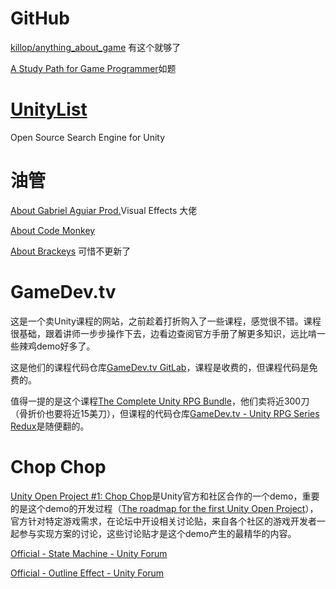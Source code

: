 
# GitHub
[killop/anything_about_game](https://github.com/killop/anything_about_game)
有这个就够了

[A Study Path for Game Programmer](https://github.com/miloyip/game-programmer)如题

# [UnityList](https://unitylist.com/)
Open Source Search Engine for Unity

# 油管

[About Gabriel Aguiar Prod.](https://www.youtube.com/c/GabrielAguiarProd/about)Visual Effects 大佬

[About Code Monkey](https://www.youtube.com/c/CodeMonkeyUnity/about)

[About Brackeys](https://www.youtube.com/c/Brackeys/about) 可惜不更新了

# GameDev.tv
这是一个卖Unity课程的网站，之前趁着打折购入了一些课程，感觉很不错。课程很基础，跟着讲师一步步操作下去，边看边查阅官方手册了解更多知识，远比啃一些辣鸡demo好多了。

这是他们的课程代码仓库[GameDev.tv GitLab](https://gitlab.com/GameDevTV)，课程是收费的，但课程代码是免费的。

值得一提的是这个课程[The Complete Unity RPG Bundle](https://www.gamedev.tv/p/the-complete-unity-rpg-bundle-intermediate-c-game-coding)，他们卖将近300刀（骨折价也要将近15美刀），但课程的代码仓库[GameDev.tv - Unity RPG Series Redux](https://github.com/UnityRPGv2)是随便翻的。

# Chop Chop

[Unity Open Project #1: Chop Chop](https://github.com/UnityTechnologies/open-project-1)是Unity官方和社区合作的一个demo，重要的是这个demo的开发过程（[The roadmap for the first Unity Open Project](https://open.codecks.io/unity-open-project-1)），官方针对特定游戏需求，在论坛中开设相关讨论贴，来自各个社区的游戏开发者一起参与实现方案的讨论，这些讨论贴才是这个demo产生的最精华的内容。

[Official - State Machine - Unity Forum](https://forum.unity.com/threads/state-machine.979371/)

[Official - Outline Effect - Unity Forum](https://forum.unity.com/threads/outline-effect.980034/)


